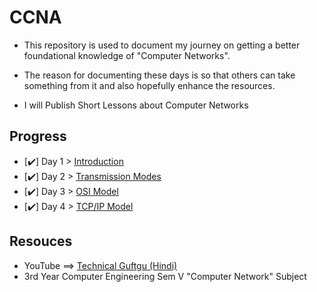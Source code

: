 # CCNA 
- This repository is used to document my journey on getting a better foundational knowledge of "Computer Networks".

- The reason for documenting these days is so that others can take something from it and also hopefully enhance the resources.

- I will Publish Short Lessons about Computer Networks

## Progress
- [✔️] Day 1 > [Introduction](Days/day01.md)
- [✔️] Day 2 > [Transmission Modes](Days/day02.md)
- [✔️] Day 3 > [OSI Model](Days/day02.md)
- [✔️] Day 4 > [TCP/IP Model](Days/day02.md)

## Resouces 
- YouTube ==> [Technical Guftgu (Hindi)](https://www.youtube.com/playlist?list=PLBGx66SQNZ8ZvdIoctCTWB3ApXQpQGEin)
- 3rd Year Computer Engineering Sem V "Computer Network" Subject